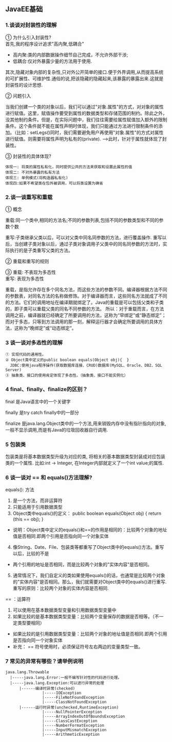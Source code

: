 ## JavaEE基础
### 1.谈谈对封装性的理解
① 为什么引入封装性?<br>
首先,我的程序设计追求"高内聚,低耦合"
+ 高内聚:类的内部数据操作细节自己完成，不允许外部干涉;
+ 低耦合:仅对外暴露少量的方法用于使用.


其次,隐藏对象内部的复杂性,只对外公开简单的接口.便于外界调用,从而提高系统的可扩展性、可维护性.通俗的说,把该隐藏的隐藏起来,该暴露的暴露出来.这就是封装性的设计思想.

② 问题引入

当我们创建一个类的对象以后，我们可以通过"对象.属性"的方式，对对象的属性进行赋值。这里，赋值操作要受到属性的数据类型和存储范围的制约。除此之外，没其他制约条件。但是，在实际问题中，我们往往需要给属性赋值加入额外的限制条件。这个条件就不能在属性声明时体现，我们只能通过方法进行限制条件的添加。（比如：setLegs()同时，我们需要避免用户再使用"对象.属性"的方式对属性进行赋值。则需要将属性声明为私有的(private).
  -->此时，针对于属性就体现了封装性。


③ 封装性的具体体现?
```
体现一: 将类的属性私有化，同时提供公共的方法来获取和设置此属性的值
体现二: 不对外暴露的私有方法
体现三: 单例模式(将构造器私有化)
体现四:如果不希望类在包外被调用，可以将类设置为确省
```
### 2.谈一谈重写和重载
① 概念

重载:同一个类中,相同的方法名;不同的参数列表,包括不同的参数类型和不同的参数个数

重写:子类继承父类以后，可以对父类中同名同参数的方法，进行覆盖操作.
重写以后，当创建子类对象以后，通过子类对象调用子父类中的同名同参数的方法时，实际执行的是子类重写父类的方法。

② 重载和重写的规则

③ 重载: 不表现为多态性<br>
重写: 表现为多态性

重载，是指允许存在多个同名方法，而这些方法的参数不同。编译器根据方法不同的参数表，对同名方法的名称做修饰。对于编译器而言，这些同名方法就成了不同的方法。它们的调用地址在编译期就绑定了。Java的重载是可以包括父类和子类的，即子类可以重载父类的同名不同参数的方法。
所以：对于重载而言，在方法调用之前，编译器就已经确定了所要调用的方法，这称为“早绑定”或“静态绑定”；
而对于多态，只等到方法调用的那一刻，解释运行器才会确定所要调用的具体方法，这称为“晚绑定”或“动态绑定”。 

### 3 谈一谈对多态性的理解
```
① 实现代码的通用性。
② Object类中定义的public boolean equals(Object obj){  }
  JDBC:使用java程序操作(获取数据库连接、CRUD)数据库(MySQL、Oracle、DB2、SQL Server)
③ 抽象类、接口的使用肯定体现了多态性。（抽象类、接口不能实例化）
```

### 4 final、finally、finalize的区别？
final 是Java语言中的一个关键字


finally 是try catch finally中的一部分


finalize 是java.lang.Object类中的一个方法,用来销毁内存中没有指针指向的对象,一般不显示调用,而是有Java的垃圾回收器自行调用.

### 5 包装类
包装类是将基本数据类型升级为对应的类, 将相关的基本数据类型封装成对应包装类的一个属性.
比如:int -> Integer, 在Integer内部就定义了一个int value;的属性.

### 6 谈一谈对 == 和 equals()方法理解?
equals(): 方法
1. 是一个方法，而非运算符
2. 只能适用于引用数据类型
3. Object类中equals()的定义：
    public boolean equals(Object obj) {
	        return (this == obj);
	  }
+ 说明：Object类中定义的equals()和==的作用是相同的：比较两个对象的地址值是否相同.即两个引用是否指向同一个对象实体

4. 像String、Date、File、包装类等都重写了Object类中的equals()方法。重写以后，比较的不是
+ 两个引用的地址是否相同，而是比较两个对象的"实体内容"是否相同。  
5. 通常情况下，我们自定义的类如果使用equals()的话，也通常是比较两个对象的"实体内容"是否相同。那么，我们就需要对Object类中的equals()进行重写.重写的原则：比较两个对象的实体内容是否相同.

== ：运算符
1. 可以使用在基本数据类型变量和引用数据类型变量中
2. 如果比较的是基本数据类型变量：比较两个变量保存的数据是否相等。（不一定类型要相同）
+ 如果比较的是引用数据类型变量：比较两个对象的地址值是否相同.即两个引用是否指向同一个对象实体
+ 补充： == 符号使用时，必须保证符号左右两边的变量类型一致。

### 7 常见的异常有哪些？请举例说明
```
java.lang.Throwable
  |-----java.lang.Error:一般不编写针对性的代码进行处理。
  |-----java.lang.Exception:可以进行异常的处理
      |------编译时异常(checked)
  				|-----IOException
  				|-----FileNotFoundException
  				|-----ClassNotFoundException
      |------运行时异常(unchecked,RuntimeException)
  				|-----NullPointerException
  				|-----ArrayIndexOutOfBoundsException
  				|-----ClassCastException
  				|-----NumberFormatException
  				|-----InputMismatchException
  				|-----ArithmeticException
```